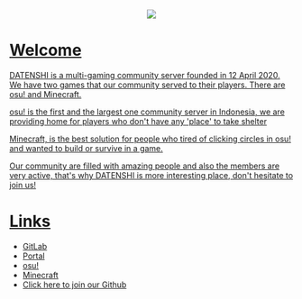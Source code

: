 <h1 align="center"><a href="http://datenshi.pw"><img src="https://raw.githubusercontent.com/osu-datenshi/assets/master/logo.png"></h1>

# Welcome

DATENSHI is a multi-gaming community server founded in 12 April 2020. We have two games that our community served to their players. There are osu! and Minecraft.

osu! is the first and the largest one community server in Indonesia, we are providing home for players who don't have any 'place' to take shelter

Minecraft, is the best solution for people who tired of clicking circles in osu! and wanted to build or survive in a game.

Our community are filled with amazing people and also the members are very active, that's why DATENSHI is more interesting place, don't hesitate to join us!

# Links

- [GitLab](https://gitlab.com/osudatenshi)
- [Portal](https://datenshi.pw)
- [osu!](https://osu.datenshi.pw)
- [Minecraft](https://mc.datenshi.pw)
- [Click here to join our Github](https://datenshi-invite.herokuapp.com/)
